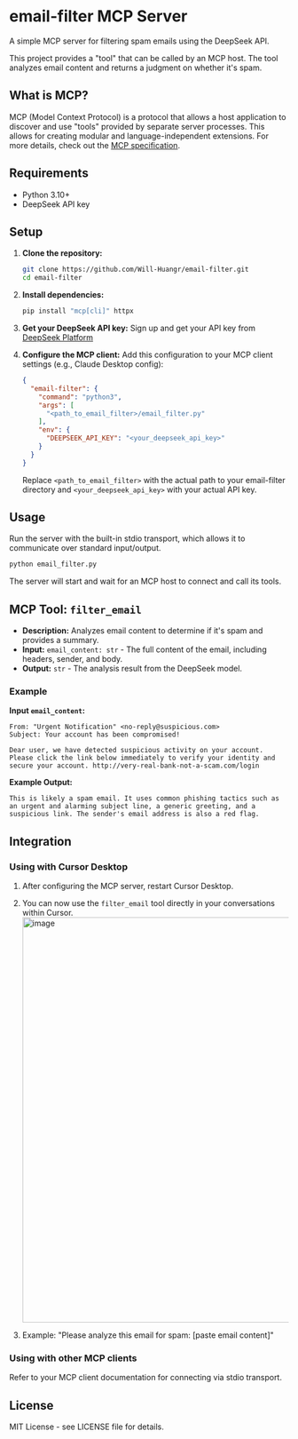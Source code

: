 # email-filter MCP Server

A simple MCP server for filtering spam emails using the DeepSeek API.

This project provides a "tool" that can be called by an MCP host. The tool analyzes email content and returns a judgment on whether it's spam.

## What is MCP?

MCP (Model Context Protocol) is a protocol that allows a host application to discover and use "tools" provided by separate server processes. This allows for creating modular and language-independent extensions. For more details, check out the [MCP specification](https://modelcontextprotocol.io/introduction).

## Requirements

- Python 3.10+
- DeepSeek API key

## Setup

1. **Clone the repository:**
   ```bash
   git clone https://github.com/Will-Huangr/email-filter.git
   cd email-filter
   ```

2. **Install dependencies:**
   ```bash
   pip install "mcp[cli]" httpx
   ```

3. **Get your DeepSeek API key:**
   Sign up and get your API key from [DeepSeek Platform](https://platform.deepseek.com/)

4. **Configure the MCP client:**
   Add this configuration to your MCP client settings (e.g., Claude Desktop config):
   ```json
   {
     "email-filter": {
       "command": "python3",
       "args": [
         "<path_to_email_filter>/email_filter.py"
       ],
       "env": {
         "DEEPSEEK_API_KEY": "<your_deepseek_api_key>"
       }
     }
   }
   ```
   Replace `<path_to_email_filter>` with the actual path to your email-filter directory and `<your_deepseek_api_key>` with your actual API key.

## Usage

Run the server with the built-in stdio transport, which allows it to communicate over standard input/output.

```bash
python email_filter.py
```

The server will start and wait for an MCP host to connect and call its tools.

## MCP Tool: `filter_email`

- **Description:** Analyzes email content to determine if it's spam and provides a summary.
- **Input:** `email_content: str` - The full content of the email, including headers, sender, and body.
- **Output:** `str` - The analysis result from the DeepSeek model.

### Example
**Input `email_content`:**
```
From: "Urgent Notification" <no-reply@suspicious.com>
Subject: Your account has been compromised!

Dear user, we have detected suspicious activity on your account. Please click the link below immediately to verify your identity and secure your account. http://very-real-bank-not-a-scam.com/login
```
**Example Output:**
```
This is likely a spam email. It uses common phishing tactics such as an urgent and alarming subject line, a generic greeting, and a suspicious link. The sender's email address is also a red flag.
```

## Integration

### Using with Cursor Desktop
1. After configuring the MCP server, restart Cursor Desktop.
2. You can now use the `filter_email` tool directly in your conversations within Cursor.
   <img width="730" alt="image" src="https://github.com/user-attachments/assets/55c9ffc5-8b1a-4f29-9047-14538ba7fead" />

4. Example: "Please analyze this email for spam: [paste email content]"

### Using with other MCP clients
Refer to your MCP client documentation for connecting via stdio transport.

## License

MIT License - see LICENSE file for details.
